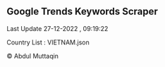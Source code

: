 

## Google Trends Keywords Scraper 
 
Last Update 27-12-2022 , 09:19:22

Country List :
VIETNAM.json



© Abdul Muttaqin 
